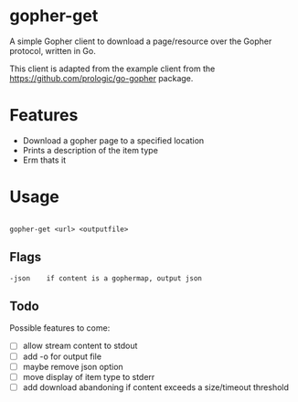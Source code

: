 # gopher-get

A simple Gopher client to download a page/resource over the Gopher protocol, written in Go.

This client is adapted from the example client from the https://github.com/prologic/go-gopher package.

# Features

* Download a gopher page to a specified location
* Prints a description of the item type 
* Erm thats it

# Usage

```

gopher-get <url> <outputfile>

```

## Flags

```
-json    if content is a gophermap, output json
```

## Todo

Possible features to come:

* [ ] allow stream content to stdout
* [ ] add -o for output file
* [ ] maybe remove json option
* [ ] move display of item type to stderr
* [ ] add download abandoning if content exceeds a size/timeout threshold 